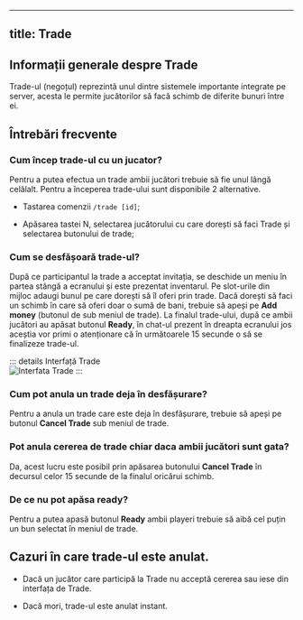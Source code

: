 
---
title: Trade
---

## Informații generale despre Trade

Trade-ul (negoțul) reprezintă unul dintre sistemele importante integrate pe server, acesta le permite jucătorilor să facă schimb de diferite bunuri între ei.

## Întrebări frecvente

### Cum încep trade-ul cu un jucator?

Pentru a putea efectua un trade ambii jucători trebuie să fie unul lângă celălalt. Pentru a începerea trade-ului sunt disponibile 2 alternative.

- Tastarea comenzii ``/trade [id]``;

- Apăsarea tastei N, selectarea jucătorului cu care dorești să faci Trade și selectarea butonului de trade;

### Cum se desfășoară trade-ul?

După ce participantul la trade a acceptat invitația, se deschide un meniu în partea stângă a ecranului și este prezentat inventarul. Pe slot-urile din mijloc adaugi bunul pe care dorești să îl oferi prin trade. Dacă dorești să faci un schimb în care să oferi doar o sumă de bani, trebuie să apeși pe **Add money** (butonul de sub meniul de trade). La finalul trade-ului, după ce ambii jucători au apăsat butonul **Ready**, în chat-ul prezent în dreapta ecranului jos aceștia vor primi o atenționare că în următoarele 15 secunde o să se finalizeze trade-ul.

::: details Interfață Trade  
<Image src="https://i.imgur.com/tbSXpIa.png" alt="Interfata Trade" /> 
:::

### Cum pot anula un trade deja în desfășurare?

Pentru a anula un trade care este deja în desfășurare, trebuie să apeși pe butonul **Cancel Trade** sub meniul de trade.

### Pot anula cererea de trade chiar daca ambii jucători sunt gata?

Da, acest lucru este posibil prin apăsarea butonului **Cancel Trade** în decursul celor 15 secunde de la finalul oricărui schimb.

### De ce nu pot apăsa ready?

Pentru a putea apasă butonul **Ready** ambii playeri trebuie să aibă cel puțin un bun selectat în meniul de trade.

## Cazuri în care trade-ul este anulat.

- Dacă un jucător care participă la Trade nu acceptă cererea sau iese din interfața de Trade.

- Dacă mori, trade-ul este anulat instant.
